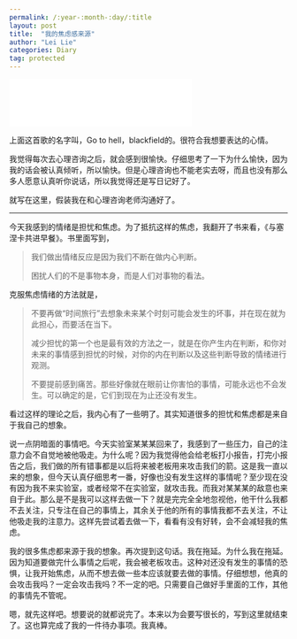 ```yaml
---
permalink: /:year-:month-:day/:title
layout: post
title:  "我的焦虑感来源"
author: "Lei Lie"
categories: Diary
tag: protected
---
```


<iframe frameborder="no" border="0" marginwidth="0" marginheight="0" width=330 height=86 src="//music.163.com/outchain/player?type=2&id=16667484&auto=1&height=66"></iframe>

上面这首歌的名字叫，Go to hell，blackfield的。很符合我想要表达的心情。

我觉得每次去心理咨询之后，就会感到很愉快。仔细思考了一下为什么愉快，因为我的话会被认真倾听，所以愉快。但是心理咨询也不能老实去呀，而且也没有那么多人愿意认真听你说话，所以我觉得还是写日记好了。

就写在这里，假装我在和心理咨询老师沟通好了。

---

今天我感到的情绪是担忧和焦虑。为了抵抗这样的焦虑，我翻开了书来看，《与塞涅卡共进早餐》。书里面写到，

> 我们做出情绪反应是因为我们不断在做内心判断。
> 
> 困扰人们的不是事物本身，而是人们对事物的看法。

克服焦虑情绪的方法就是，

> 不要再做“时间旅行”去想象未来某个时刻可能会发生的坏事，并在现在就为此担心，而要活在当下。
>
> 减少担忧的第一个也是最有效的方法之一，就是在你产生内在判断，和你对未来的事情感到担忧的时候，对你的内在判断以及这些判断导致的情绪进行观测。
>
> 不要提前感到痛苦。那些好像就在眼前让你害怕的事情，可能永远也不会发生。可以确定的是，它们到现在为止还没有发生。

看过这样的理论之后，我内心有了一些明了。其实知道很多的担忧和焦虑都是来自于我自己的想象。

说一点阴暗面的事情吧。今天实验室某某某回来了，我感到了一些压力，自己的注意力会不自觉地被他吸走。为什么呢？因为我觉得他会给老板打小报告，打完小报告之后，我们做的所有错事都是以后将来被老板用来攻击我们的箭。这是我一直以来的想象，但今天认真仔细思考一番，好像也没有发生这样的事情呢？至少现在没有因为我不来实验室，或者经常不在实验室，就攻击我。而我对某某某的敌意也来自于此。那么是不是我可以这样去做一下？就是完完全全地忽视他，他干什么我都不去关注，只专注在自己的事情上，其余关于他的所有的事情我都不去关注，不让他吸走我的注意力。这样先尝试着去做一下，看看有没有好转，会不会减轻我的焦虑。

我的很多焦虑都来源于我的想象。再次提到这句话。我在拖延。为什么我在拖延。因为知道要做完什么事情之后呢，我会被老板攻击。这种对还没有发生的事情的恐惧，让我开始焦虑，从而不想去做一些本应该就要去做的事情。仔细想想，他真的会攻击我吗？一定会攻击我吗？不一定的吧。只需要自己做好手里面的工作，其他的事情先不管呢。

嗯，就先这样吧。想要说的就都说完了。本来以为会要写很长的，写到这里就结束了。这也算完成了我的一件待办事项。我真棒。